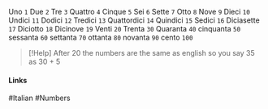Uno `1`
Due `2`
Tre `3`
Quattro `4`
Cinque `5`
Sei `6`
Sette `7`
Otto `8`
Nove ``9``
Dieci `10`
Undici `11`
Dodici `12`
Tredici `13`
Quattordici `14`
Quindici `15`
Sedici `16`
Diciasette `17`
Diciotto `18`
Dicinove `19`
Venti `20`
Trenta `30`
Quaranta `40`
cinquanta `50`
sessanta `60`
settanta `70`
ottanta `80`
novanta `90`
cento `100`


> [!Help]
> After 20 the numbers are the same as english so you say 35 as 30 + 5


#### Links
#Italian #Numbers
